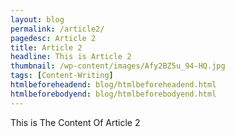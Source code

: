 ```yaml
---
layout: blog
permalink: /article2/
pagedesc: Article 2
title: Article 2
headline: This is Article 2
thumbnail: /wp-content/images/Afy2BZ5u_94-HQ.jpg
tags: [Content-Writing]
htmlbeforeheadend: blog/htmlbeforeheadend.html
htmlbeforebodyend: blog/htmlbeforebodyend.html
---
```

This is The Content Of Article 2
